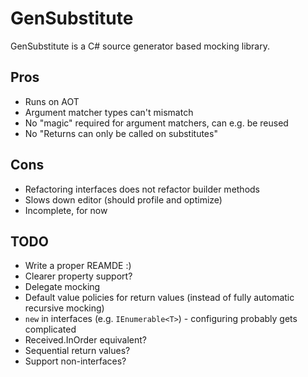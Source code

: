 # GenSubstitute

GenSubstitute is a C# source generator based mocking library.

## Pros
- Runs on AOT
- Argument matcher types can't mismatch
- No "magic" required for argument matchers, can e.g. be reused
- No "Returns can only be called on substitutes"


## Cons
- Refactoring interfaces does not refactor builder methods
- Slows down editor (should profile and optimize)
- Incomplete, for now

## TODO
- Write a proper REAMDE :)
- Clearer property support?
- Delegate mocking
- Default value policies for return values (instead of fully automatic recursive mocking)
- `new` in interfaces (e.g. `IEnumerable<T>`) - configuring probably gets complicated
- Received.InOrder equivalent?
- Sequential return values?
- Support non-interfaces?

